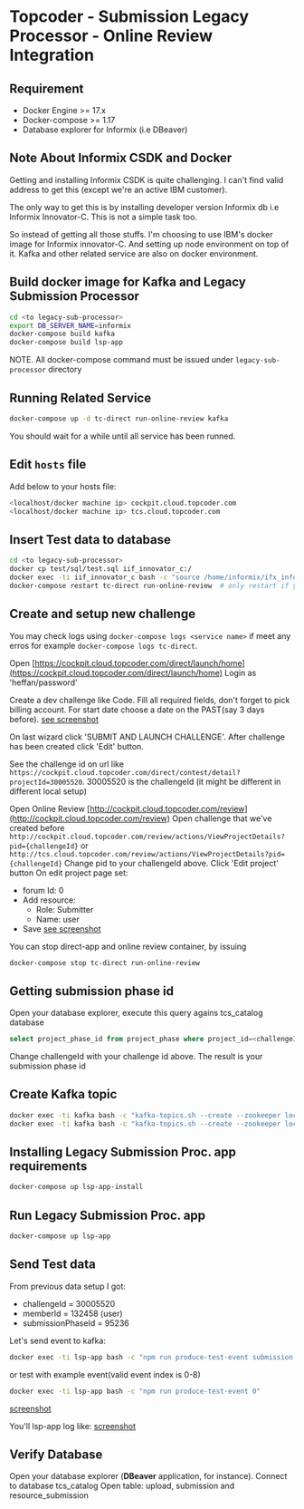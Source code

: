 # Topcoder - Submission Legacy Processor - Online Review Integration

## Requirement

- Docker Engine >= 17.x
- Docker-compose >= 1.17
- Database explorer for Informix (i.e DBeaver)

## Note About Informix CSDK and Docker

Getting and installing Informix CSDK is quite challenging. I can't find valid address to get this (except we're an active IBM customer).

The only way to get this is by installing developer version Informix db i.e Informix Innovator-C.
This is not a simple task too.

So instead of getting all those stuffs. I'm choosing to use IBM's docker image for Informix innovator-C.
And setting up node environment on top of it.
Kafka and other related service are also on docker environment.


## Build docker image for Kafka and Legacy Submission Processor

```bash
cd <to legacy-sub-processor>
export DB_SERVER_NAME=informix
docker-compose build kafka
docker-compose build lsp-app
```

NOTE. All docker-compose command must be issued under ```legacy-sub-processor``` directory

## Running Related Service

```bash
docker-compose up -d tc-direct run-online-review kafka
```
You should wait for a while until all service has been runned.

## Edit ```hosts``` file
Add below to your hosts file:

```bash
<localhost/docker machine ip> cockpit.cloud.topcoder.com
<localhost/docker machine ip> tcs.cloud.topcoder.com
```
## Insert Test data to database

```bash
cd <to legacy-sub-processor>
docker cp test/sql/test.sql iif_innovator_c:/
docker exec -ti iif_innovator_c bash -c "source /home/informix/ifx_informixoltp_tcp.env && dbaccess - /test.sql"
docker-compose restart tc-direct run-online-review  # only restart if you run test sql after tc-direct service started or you can run docker-compose up -d tc-informix at first and run related service after insert test data(IDGenerator in java application will cache next block start to generate sequences so have to work in this way)
```

## Create and setup new challenge
You may check logs using `docker-compose logs <service name>` if meet any erros for example `docker-compose logs tc-direct`.

Open [https://cockpit.cloud.topcoder.com/direct/launch/home](https://cockpit.cloud.topcoder.com/direct/launch/home)
Login as 'heffan/password'

Create a dev challenge like Code. Fill all required fields, don't forget to pick billing account.
For start date choose a date on the PAST(say 3 days before).
[see screenshot](https://drive.google.com/file/d/1EK2F3tnXYCe3U1IjFz1msBoNCLaOPugI/view?usp=drivesdk)

On last wizard click 'SUBMIT AND LAUNCH CHALLENGE'. After challenge has been created click 'Edit' button.

See the challenge id on url like ```https://cockpit.cloud.topcoder.com/direct/contest/detail?projectId=30005520```.
30005520 is the challengeId (it might be different in different local setup)

Open Online Review [http://cockpit.cloud.topcoder.com/review](http://cockpit.cloud.topcoder.com/review)
Open challenge that we've created before ```http://cockpit.cloud.topcoder.com/review/actions/ViewProjectDetails?pid={challengeId}``` or ```http://tcs.cloud.topcoder.com/review/actions/ViewProjectDetails?pid={challengeId}```
Change pid to your challengeId above.
Click 'Edit project' button
On edit project page set:
- forum Id: 0
- Add resource:
    - Role: Submitter
    - Name: user
- Save
[see screenshot](https://drive.google.com/file/d/13OELZLIbFPS1WdENGOcfSzC3TsTSJhPT/view?usp=drivesdk)

You can stop direct-app and online review container, by issuing

```bash
docker-compose stop tc-direct run-online-review
```

## Getting submission phase id
Open your database explorer, execute this query agains tcs_catalog database

```sql
select project_phase_id from project_phase where project_id=<challengeId> and phase_type_id=2
```
Change challengeId with your challenge id above. The result is your submission phase id

## Create Kafka topic

```bash
docker exec -ti kafka bash -c "kafka-topics.sh --create --zookeeper localhost:2181 --replication-factor 1 --partitions 1 --topic submission.notification.create"
docker exec -ti kafka bash -c "kafka-topics.sh --create --zookeeper localhost:2181 --replication-factor 1 --partitions 1 --topic submission.notification.update"
```

## Installing Legacy Submission Proc. app requirements

```bash
docker-compose up lsp-app-install
```

## Run Legacy Submission Proc. app
```bash
docker-compose up lsp-app
```

## Send Test data
From previous data setup I got:
- challengeId = 30005520
- memberId = 132458 (user)
- submissionPhaseId = 95236

Let's send event to kafka:

```bash
docker exec -ti lsp-app bash -c "npm run produce-test-event submission.notification.create 30005520 132458 95236"
```

or test with example event(valid event index is 0-8)
```bash
docker exec -ti lsp-app bash -c "npm run produce-test-event 0"
```

[screenshot](https://drive.google.com/file/d/1qfduKglVW0WbtqU4Oym9H7s4zpT87VZo/view?usp=drivesdk)

You'll lsp-app log like:
[screenshot](https://drive.google.com/file/d/1nVjru_26f0A92FpXywBG9X910-Wc0fxN/view?usp=drivesdk)

## Verify Database
Open your database explorer (**DBeaver** application, for instance). Connect to database tcs_catalog
Open table: upload, submission and resource_submission
